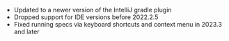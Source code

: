 - Updated to a newer version of the IntelliJ gradle plugin
- Dropped support for IDE versions before 2022.2.5
- Fixed running specs via keyboard shortcuts and context menu in 2023.3 and later